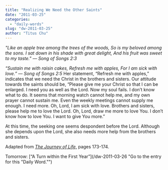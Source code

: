 ```yaml
---
title: "Realizing We Need the Other Saints"
date: "2011-03-25"
categories: 
  - "daily-words"
slug: "dw-2011-03-25"
author: "Titus Chu"
---
```


_"Like an apple tree among the trees of the woods, So _is_ my beloved among the sons. I sat down in his shade with great delight, And his fruit _was_ sweet to my taste." _— Song of Songs 2:3__

_“Sustain me with raisin cakes, Refresh me with apples, For I am sick with love.” — Song of Songs 2:5_ Her statement, “Refresh me with apples,” indicates that we need the Christ in the brothers and sisters. Our attitude towards the saints should be, “Please give me your Christ so that I can be enlarged. I need you as well as the Lord. Now my soul fails. I don’t know what to do. It seems that morning watch cannot help me, and my own prayer cannot sustain me. Even the weekly meetings cannot supply me enough. I need more. Oh, Lord, I am sick with love. Brothers and sisters, please help me to love the Lord. Oh, Lord, draw me more to love You. I don’t know how to love You. I want to give You more.”

At this time, the seeking one seems despondent before the Lord. Although she depends upon the Lord, she also needs more help from the brothers and sisters.

Adapted from _[The Journey of Life,](../book-journey "Go to the listing for this book.")_ pages 173-174.

Tomorrow: [“A Turn within the First Year”](/dw-2011-03-26 "Go to the entry for this "Daily Word."")
